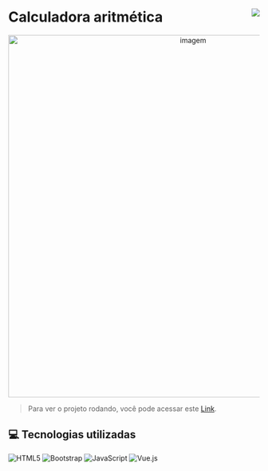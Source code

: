 # Calculadora aritmética <img align="right" src="https://img.shields.io/static/v1?label=STATUS&message=Está %20em andamento &color=red&style=for-the-badge"/>

<div align="center" >
    <img width="725rem" src="https://servidor-estaticos-ten.vercel.app/op.png" alt="imagem">
</div>

> Para ver o projeto rodando, você pode acessar este [Link](https://calculadora-aritmetica-r6h6e5ju8-stanley-felix-bergamo.vercel.app//).
<h2>💻 Tecnologias utilizadas</h2>

<div style="display: inline_block">

  ![HTML5](https://img.shields.io/badge/html5-%23E34F26.svg?style=for-the-badge&logo=html5&logoColor=white)
  ![Bootstrap](https://img.shields.io/badge/bootstrap-%23563D7C.svg?style=for-the-badge&logo=bootstrap&logoColor=white)
  ![JavaScript](https://img.shields.io/badge/javascript-%23323330.svg?style=for-the-badge&logo=javascript&logoColor=%23F7DF1E)
  ![Vue.js](https://img.shields.io/badge/vuejs-%2335495e.svg?style=for-the-badge&logo=vuedotjs&logoColor=%234FC08D)
</div>



